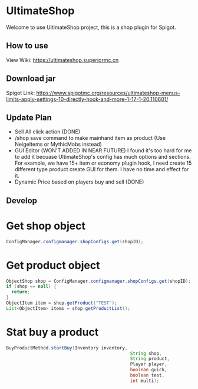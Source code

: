 # UltimateShop

Welcome to use UltimateShop project, this is a shop plugin for Spigot.

## How to use
View Wiki: https://ultimateshop.superiormc.cn

## Download jar
Spigot Link: https://www.spigotmc.org/resources/ultimateshop-menus-limits-apply-settings-10-directly-hook-and-more-1-17-1-20.110601/

## Update Plan
- Sell All click action (DONE)
- /shop save command to make mainhand item as product (Use NeigeItems or MythicMobs instead)
- GUI Editor (WON'T ADDED IN NEAR FUTURE)
  I found it's too hard for me to add it becuase UltimateShop's config has much options and sections.
  For example, we have 15+ item or economy plugin hook, I need create 15 different type product create GUI for them.
  I have no time and effect for it.
- Dynamic Price based on players buy and sell (DONE)

## Develop
# Get shop object
```java
ConfigManager.configmanager.shopConfigs.get(shopID);
```
# Get product object
```java
ObjectShop shop = ConfigManager.configmanager.shopConfigs.get(shopID);
if (shop == null) {
  return;
}
ObjectItem item = shop.getProduct("TEST");
List<ObjectItem> items = shop.getProductList();
```

# Stat buy a product
```java
BuyProductMethod.startBuy(Inventory inventory,
                                               String shop,
                                               String product,
                                               Player player,
                                               boolean quick,
                                               boolean test,
                                               int multi);
```
